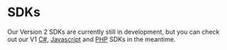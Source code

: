 # SDKs #

Our Version 2 SDKs are currently still in development, but you can check out our V1 [C#](https://github.com/mojio/Mojio.Client), [Javascript](https://github.com/mojio/mojio-js) and [PHP](https://github.com/mojio/mojio-php-client) SDKs in the meantime.
